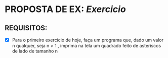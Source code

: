 # PROPOSTA DE EX: *Exercicio*
## REQUISITOS:
- [X] Para o primeiro exercício de hoje, faça um programa que, dado um valor n qualquer, seja n > 1 , imprima na tela um quadrado feito de asteriscos de lado de tamanho n 